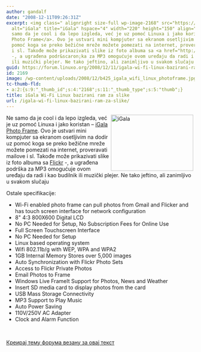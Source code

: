 ```yaml
---
author: gandalf
date: "2008-12-11T09:26:31Z"
excerpt: <img class=" alignright size-full wp-image-2168" src="https://linuxo.org/wp-content/uploads/2008/12/b425_igala_wifi_linux_photoframe.jpg"
  alt="iGala" title="iGala" hspace="4" width="220" height="150" align="right" />Ne
  samo da je cool i da lepo izgleda, već je uz pomoć Linuxa i jako koristan - <a href="http://www.thinkgeek.com/electronics/digital-photo-frames/b425/?cpg=85H">iGala
  Photo Frame</a>. Ovo je ustvari mini kompjuter sa ekranom osetljivim na dodir uz
  pomoć koga se preko bežične mreže možete pomezati na internet, proveravati mailove
  i sl. Takođe može prikazivati slike iz foto albuma sa <a href="http://www.flickr.com/">Flickr</a>
  -, a ugrađena podr&scaron;ka za MP3 omogućuje ovom uređaju da radi i kao budilnik
  ili muzički plejer. Ne tako jeftino, ali zanimljivo u svakom slučaju
guid: https://forum.linuxo.org/2008/12/11/igala-wi-fi-linux-bazirani-ram-za-slike/
id: 2169
image: /wp-content/uploads/2008/12/b425_igala_wifi_linux_photoframe.jpg
tc-thumb-fld:
- a:2:{s:9:"_thumb_id";s:4:"2168";s:11:"_thumb_type";s:5:"thumb";}
title: iGala Wi-Fi Linux bazirani ram za slike
url: /igala-wi-fi-linux-bazirani-ram-za-slike/
---
```

<img class=" alignright size-full wp-image-2168" src="https://linuxo.org/wp-content/uploads/2008/12/b425_igala_wifi_linux_photoframe.jpg" alt="iGala" title="iGala" hspace="4" width="220" height="150" align="right" />Ne samo da je cool i da lepo izgleda, već je uz pomoć Linuxa i jako koristan &#8211; [iGala Photo Frame](http://www.thinkgeek.com/electronics/digital-photo-frames/b425/?cpg=85H). Ovo je ustvari mini kompjuter sa ekranom osetljivim na dodir uz pomoć koga se preko bežične mreže možete pomezati na internet, proveravati mailove i sl. Takođe može prikazivati slike iz foto albuma sa [Flickr](http://www.flickr.com/) -, a ugrađena podr&scaron;ka za MP3 omogućuje ovom uređaju da radi i kao budilnik ili muzički plejer. Ne tako jeftino, ali zanimljivo u svakom slučaju<!--break-->

Ostale specifikacije:

  * Wi-Fi enabled photo frame can pull photos from Gmail and Flicker and has touch screen interface for network configuration 
  * 8" 4:3 800X600 Digital LCD 
  * No PC Needed for Setup, No Subscription Fees for Online Use 
  * Full Screen Touchscreen Interface 
  * No PC Needed for Setup 
  * Linux based operating system 
  * Wifi 802.11b/g with WEP, WPA and WPA2 
  * 1GB Internal Memory Stores over 5,000 images 
  * Auto Synchronization with Flickr Photo Sets 
  * Access to Flickr Private Photos 
  * Email Photos to Frame 
  * Windows Live FrameIt Support for Photos, News and Weather 
  * Insert SD media card to display photos from the card 
  * USB Mass Storage Connectivity 
  * MP3 Support to Play Music 
  * Auto Power Saving 
  * 110V/250V AC Adapter 
  * Clock and Alarm Function 

&nbsp;

[Креирај тему форума везану за овај текст](https://linuxo.org/nova-tema-na-forumu/?se_pid=2169)